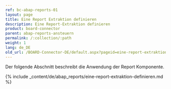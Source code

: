 ```yaml
---
ref: bc-abap-reports-01
layout: page
title: Eine Report Extraktion definieren
description: Eine Report-Extraktion definieren
product: board-connector
parent: abap-reports-ansteuern
permalink: /:collection/:path
weight: 1
lang: de_DE
old_url: /BOARD-Connector-DE/default.aspx?pageid=eine-report-extraktion-definieren
---
```

Der folgende Abschnitt beschreibt die Anwendung der Report Komponente.

{% include _content/de/abap_reports/eine-report-extraktion-definieren.md %}
